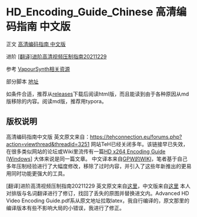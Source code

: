 # HD_Encoding_Guide_Chinese 高清编码指南 中文版

正文 [高清编码指南 中文版](https://github.com/shencore/HD_Encoding_Guide_Chinese/blob/main/%E9%AB%98%E6%B8%85%E7%BC%96%E7%A0%81%E6%8C%87%E5%8D%97%20%E4%B8%AD%E6%96%87%E7%89%88.md)

进阶 [[翻译]进阶高清视频压制指南20211229](https://github.com/shencore/HD_Encoding_Guide_Chinese/blob/main/%5B%E7%BF%BB%E8%AF%91%5D%E8%BF%9B%E9%98%B6%E9%AB%98%E6%B8%85%E8%A7%86%E9%A2%91%E5%8E%8B%E5%88%B6%E6%8C%87%E5%8D%9720211229.md)

参考 [VapourSynth相关资源](https://github.com/shencore/HD_Encoding_Guide_Chinese/blob/main/VapourSynth%E7%9B%B8%E5%85%B3%E8%B5%84%E6%BA%90.md)

部分脚本 [地址](https://github.com/shencore/HD_Encoding_Guide_Chinese/tree/main/Scripts)

如条件合适，推荐从[releases](https://github.com/shencore/HD_Encoding_Guide_Chinese/releases)下载后阅读html版，而且能读到由于各种原因从md版移除的内容。阅读md版，推荐用typora。

## 版权说明

高清编码指南中文版 英文原文来自：https://tehconnection.eu/forums.php?action=viewthread&threadid=3251  网站TeH已经关闭多年。该链接早已失效，在很多类似网站的论坛或Wiki里流传有一篇[HD x264 Encoding Guide [Windows]](https://passthepopcorn.me/forums.php?action=viewthread&threadid=8810)  大体来说是同一篇文章。
中文译本来自[GPW的WIKI](https://greatposterwall.com/wiki.php?action=article&name=x264+%E9%AB%98%E6%B8%85%E7%BC%96%E7%A0%81%E6%8C%87%E5%8D%97)，笔者基于自己多年压制经验进行了大幅度修改，移除了过时内容，并引入了这些年新推出的更易用同时功能更强大的工具。

[翻译]进阶高清视频压制指南20211229 英文原文来自[这里](https://github.com/typing-more/encode_guide/)，中文版来自[这里](https://blog.cfandora.com/archives/211/) 本人对排版与名词翻译进行了修订，找回了丢失的原图并替换进文内。Advanced HD Video Encoding Guide.pdf系从原文地址拉取latex，我自行编译的，原文那里的编译版本有些不影响大局的小错误，我进行了修正。
